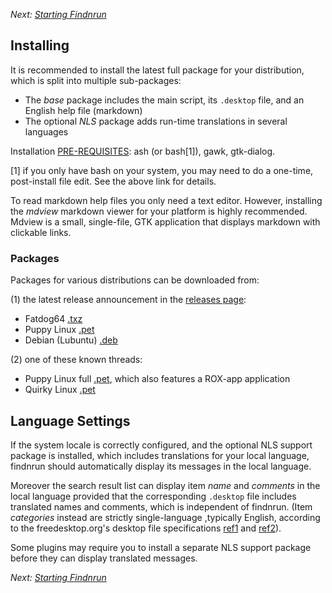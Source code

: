 _Next: [Starting Findnrun](running.md)_

## Installing

It is recommended to install the latest full package for your
distribution, which is split into multiple sub-packages:

 * The _base_ package includes the main script, its `.desktop` file, and
   an English help file (markdown)
 * The optional _NLS_ package adds run-time translations in several
   languages

Installation [PRE-REQUISITES](DEBIAN.md):
ash (or bash[1]), gawk, gtk-dialog.

[1] if you only have bash on your system, you may need to do a one-time,
   post-install file edit. See the above link for details.

To read markdown help files you only need a text editor. However,
installing the _mdview_ markdown viewer for your platform is highly
recommended. Mdview is a small, single-file, GTK application that
displays markdown with clickable links.

### Packages

Packages for various distributions can be downloaded from:

(1) the latest release announcement in the
[releases page](http://github.com/step-/find-n-run/releases/):

 * Fatdog64 [.txz](http://github.com/step-/find-n-run/releases/)
 * Puppy Linux [.pet](http://github.com/step-/find-n-run/releases/)
 * Debian (Lubuntu) [.deb](http://github.com/step-/find-n-run/releases/)

(2) one of these known threads:

 * Puppy Linux full
   [.pet](http://www.murga-linux.com/puppy/viewtopic.php?t=98330), which
   also features a ROX-app application
 * Quirky Linux [.pet](http://www.murga-linux.com/puppy/viewtopic.php?t=99789)

## Language Settings

If the system locale is correctly configured, and the optional NLS
support package is installed, which includes translations for your local
language, findnrun should automatically display its messages in the
local language.

Moreover the search result list can display item _name_ and _comments_
in the local language provided that the corresponding `.desktop` file
includes translated names and comments, which is independent of findnrun.
(Item _categories_ instead are strictly single-language ,typically
English, according to the freedesktop.org's desktop file specifications
[ref1](http://standards.freedesktop.org/desktop-entry-spec/latest/ar01s04.html)
and
[ref2](http://standards.freedesktop.org/desktop-entry-spec/latest/ar01s05.html)).

Some plugins may require you to install a separate NLS support package
before they can display translated messages.

_Next: [Starting Findnrun](running.md)_

